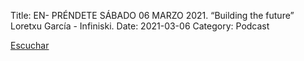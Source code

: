 Title: EN- PRÉNDETE SÁBADO 06 MARZO 2021. “Building the future” Loretxu García - Infiniski.
Date: 2021-03-06
Category: Podcast

<a href="https://s.danilorca.com/2021-03-06.mp3" type="audio/mpeg">
Escuchar
</a>
